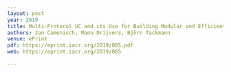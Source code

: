 ```yaml
---
layout: post
year: 2019
title: Multi-Protocol UC and its Use for Building Modular and Efficient Protocols
authors: Jan Camenisch, Manu Drijvers, Björn Tackmann
venue: ePrint
pdf: https://eprint.iacr.org/2019/065.pdf
web: https://eprint.iacr.org/2019/065

---
```


